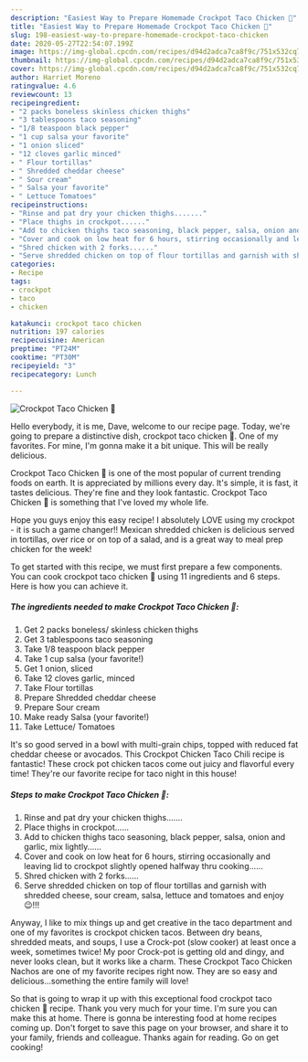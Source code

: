 ```yaml
---
description: "Easiest Way to Prepare Homemade Crockpot Taco Chicken 🐔"
title: "Easiest Way to Prepare Homemade Crockpot Taco Chicken 🐔"
slug: 198-easiest-way-to-prepare-homemade-crockpot-taco-chicken
date: 2020-05-27T22:54:07.199Z
image: https://img-global.cpcdn.com/recipes/d94d2adca7ca8f9c/751x532cq70/crockpot-taco-chicken-🐔-recipe-main-photo.jpg
thumbnail: https://img-global.cpcdn.com/recipes/d94d2adca7ca8f9c/751x532cq70/crockpot-taco-chicken-🐔-recipe-main-photo.jpg
cover: https://img-global.cpcdn.com/recipes/d94d2adca7ca8f9c/751x532cq70/crockpot-taco-chicken-🐔-recipe-main-photo.jpg
author: Harriet Moreno
ratingvalue: 4.6
reviewcount: 13
recipeingredient:
- "2 packs boneless skinless chicken thighs"
- "3 tablespoons taco seasoning"
- "1/8 teaspoon black pepper"
- "1 cup salsa your favorite"
- "1 onion sliced"
- "12 cloves garlic minced"
- " Flour tortillas"
- " Shredded cheddar cheese"
- " Sour cream"
- " Salsa your favorite"
- " Lettuce Tomatoes"
recipeinstructions:
- "Rinse and pat dry your chicken thighs......."
- "Place thighs in crockpot......"
- "Add to chicken thighs taco seasoning, black pepper, salsa, onion and garlic, mix lightly......"
- "Cover and cook on low heat for 6 hours, stirring occasionally and leaving lid to crockpot slightly opened halfway thru cooking......"
- "Shred chicken with 2 forks......"
- "Serve shredded chicken on top of flour tortillas and garnish with shredded cheese, sour cream, salsa, lettuce and tomatoes and enjoy 😉!!!"
categories:
- Recipe
tags:
- crockpot
- taco
- chicken

katakunci: crockpot taco chicken 
nutrition: 197 calories
recipecuisine: American
preptime: "PT24M"
cooktime: "PT30M"
recipeyield: "3"
recipecategory: Lunch

---
```



![Crockpot Taco Chicken 🐔](https://img-global.cpcdn.com/recipes/d94d2adca7ca8f9c/751x532cq70/crockpot-taco-chicken-🐔-recipe-main-photo.jpg)

Hello everybody, it is me, Dave, welcome to our recipe page. Today, we're going to prepare a distinctive dish, crockpot taco chicken 🐔. One of my favorites. For mine, I'm gonna make it a bit unique. This will be really delicious.

Crockpot Taco Chicken 🐔 is one of the most popular of current trending foods on earth. It is appreciated by millions every day. It's simple, it is fast, it tastes delicious. They're fine and they look fantastic. Crockpot Taco Chicken 🐔 is something that I've loved my whole life.

Hope you guys enjoy this easy recipe! I absolutely LOVE using my crockpot - it is such a game changer!! Mexican shredded chicken is delicious served in tortillas, over rice or on top of a salad, and is a great way to meal prep chicken for the week!


To get started with this recipe, we must first prepare a few components. You can cook crockpot taco chicken 🐔 using 11 ingredients and 6 steps. Here is how you can achieve it.

<!--inarticleads1-->

##### The ingredients needed to make Crockpot Taco Chicken 🐔:

1. Get 2 packs boneless/ skinless chicken thighs
1. Get 3 tablespoons taco seasoning
1. Take 1/8 teaspoon black pepper
1. Take 1 cup salsa (your favorite!)
1. Get 1 onion, sliced
1. Take 12 cloves garlic, minced
1. Take  Flour tortillas
1. Prepare  Shredded cheddar cheese
1. Prepare  Sour cream
1. Make ready  Salsa (your favorite!)
1. Take  Lettuce/ Tomatoes


It&#39;s so good served in a bowl with multi-grain chips, topped with reduced fat cheddar cheese or avocados. This Crockpot Chicken Taco Chili recipe is fantastic! These crock pot chicken tacos come out juicy and flavorful every time! They&#39;re our favorite recipe for taco night in this house! 

<!--inarticleads2-->

##### Steps to make Crockpot Taco Chicken 🐔:

1. Rinse and pat dry your chicken thighs.......
1. Place thighs in crockpot......
1. Add to chicken thighs taco seasoning, black pepper, salsa, onion and garlic, mix lightly......
1. Cover and cook on low heat for 6 hours, stirring occasionally and leaving lid to crockpot slightly opened halfway thru cooking......
1. Shred chicken with 2 forks......
1. Serve shredded chicken on top of flour tortillas and garnish with shredded cheese, sour cream, salsa, lettuce and tomatoes and enjoy 😉!!!


Anyway, I like to mix things up and get creative in the taco department and one of my favorites is crockpot chicken tacos. Between dry beans, shredded meats, and soups, I use a Crock-pot (slow cooker) at least once a week, sometimes twice! My poor Crock-pot is getting old and dingy, and never looks clean, but it works like a charm. These Crockpot Taco Chicken Nachos are one of my favorite recipes right now. They are so easy and delicious…something the entire family will love! 

So that is going to wrap it up with this exceptional food crockpot taco chicken 🐔 recipe. Thank you very much for your time. I'm sure you can make this at home. There is gonna be interesting food at home recipes coming up. Don't forget to save this page on your browser, and share it to your family, friends and colleague. Thanks again for reading. Go on get cooking!
